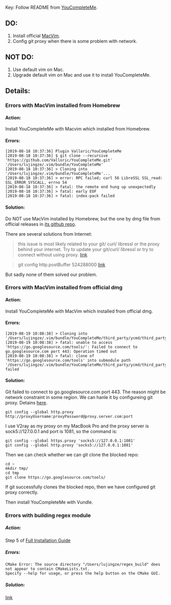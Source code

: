 Key: Follow README from [YouCompleteMe](https://github.com/ycm-core/YouCompleteMe).

## DO:

1. Install official [MacVim](https://github.com/macvim-dev/macvim).
2. Config git proxy when there is some problem with network.

## NOT DO:

1. Use default vim on Mac.
2. Upgrade default vim on Mac and use it to install YouCompleteMe.

## Details:

### Errors with MacVim installed from Homebrew

#### Action:
Install YouCompleteMe with Macvim which installed from Homebrew.

#### Errors:
```
[2019-08-18 10:37:36] Plugin Valloric/YouCompleteMe
[2019-08-18 10:37:36] $ git clone --recursive 'https://github.com/Valloric/YouCompleteMe.git' '/Users/lujingze/.vim/bundle/YouCompleteMe'
[2019-08-18 10:37:36] > Cloning into '/Users/lujingze/.vim/bundle/YouCompleteMe'...
[2019-08-18 10:37:36] > error: RPC failed; curl 56 LibreSSL SSL_read: SSL_ERROR_SYSCALL, errno 54
[2019-08-18 10:37:36] > fatal: the remote end hung up unexpectedly
[2019-08-18 10:37:36] > fatal: early EOF
[2019-08-18 10:37:36] > fatal: index-pack failed
```
#### Solution:
Do NOT use MacVim installed by Homebrew, but the one by dmg file from official releases in [its github repo](https://github.com/macvim-dev/macvim).

There are several solutions from Internet:
>this issue is most likely related to your git/ curl/ libressl or the proxy behind your internet. Try to update your git/curl/ libressl or try to connect without using proxy.
[link](https://github.com/EOSIO/eos/issues/4536)

>git config http.postBuffer 524288000
[link](https://stackoverflow.com/a/36843260)

But sadly none of them solved our problem.

### Errors with MacVim installed from official dmg

#### Action:
Install YouCompleteMe with MacVim which installed from official dmg.

#### Errors:
```
[2019-08-19 10:08:38] > Cloning into '/Users/lujingze/.vim/bundle/YouCompleteMe/third_party/ycmd/third_party/go/src/golang.org/x/tools'...
[2019-08-19 10:08:38] > fatal: unable to access 'https://go.googlesource.com/tools/': Failed to connect to go.googlesource.com port 443: Operation timed out
[2019-08-19 10:08:38] > fatal: clone of 'https://go.googlesource.com/tools' into submodule path '/Users/lujingze/.vim/bundle/YouCompleteMe/third_party/ycmd/third_party/go/src/golang.org/x/tools' failed
```
#### Solution:

Git failed to connect to go.googlesource.com port 443. The reason might be network constraint in some region. We can hanle it by configureing git
proxy. Detains [here](https://gist.github.com/evantoli/f8c23a37eb3558ab8765).

```
git config --global http.proxy http://proxyUsername:proxyPassword@proxy.server.com:port
```

I use V2ray as my proxy on my MacBook Pro and the proxy server is sock5://127.0.0.1 and port is 1081, so the command is:

```
git config --global https.proxy 'socks5://127.0.0.1:1081'
git config --global http.proxy 'socks5://127.0.0.1:1081'
```

Then we can check whether we can git clone the blocked repo:   

```
cd ~
mkdir tmp/
cd tmp
git clone https://go.googlesource.com/tools/
```

If git successfully clones the blocked repo, then we have configured git proxy correctly.

Then install YouCompleteMe with Vundle.

### Errors with building regex module 

##### Action:
Step 5 of [Full Installation Guide](https://github.com/ycm-core/YouCompleteMe#full-installation-guide)

##### Errors:
```
CMake Error: The source directory "/Users/lujingze/regex_build" does not appear to contain CMakeLists.txt.
Specify --help for usage, or press the help button on the CMake GUI.
```
##### Solution:
[link](https://github.com/ycm-core/YouCompleteMe/issues/3232#issuecomment-454651557)
